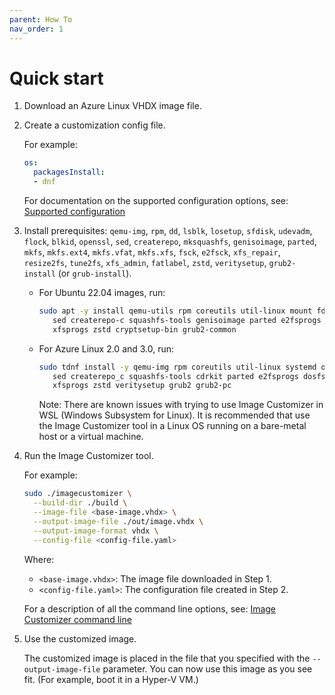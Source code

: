 ```yaml
---
parent: How To
nav_order: 1
---
```


# Quick start

1. Download an Azure Linux VHDX image file.

2. Create a customization config file.

   For example:

    ```yaml
    os:
      packagesInstall:
      - dnf
    ```

   For documentation on the supported configuration options, see:
   [Supported configuration](../api/configuration.md)

3. Install prerequisites: `qemu-img`, `rpm`, `dd`, `lsblk`, `losetup`, `sfdisk`,
   `udevadm`, `flock`, `blkid`, `openssl`, `sed`, `createrepo`, `mksquashfs`,
   `genisoimage`, `parted`, `mkfs`, `mkfs.ext4`, `mkfs.vfat`, `mkfs.xfs`, `fsck`,
   `e2fsck`, `xfs_repair`, `resize2fs`, `tune2fs`, `xfs_admin`, `fatlabel`, `zstd`,
   `veritysetup`, `grub2-install` (or `grub-install`).

   - For Ubuntu 22.04 images, run:

     ```bash
     sudo apt -y install qemu-utils rpm coreutils util-linux mount fdisk udev openssl \
        sed createrepo-c squashfs-tools genisoimage parted e2fsprogs dosfstools \
        xfsprogs zstd cryptsetup-bin grub2-common
     ```

   - For Azure Linux 2.0 and 3.0, run:

     ```bash
     sudo tdnf install -y qemu-img rpm coreutils util-linux systemd openssl \
        sed createrepo_c squashfs-tools cdrkit parted e2fsprogs dosfstools \
        xfsprogs zstd veritysetup grub2 grub2-pc
     ```

     Note: There are known issues with trying to use Image Customizer in WSL (Windows
     Subsystem for Linux). It is recommended that use the Image Customizer tool in a
     Linux OS running on a bare-metal host or a virtual machine.

4. Run the Image Customizer tool.

   For example:

    ```bash
    sudo ./imagecustomizer \
      --build-dir ./build \
      --image-file <base-image.vhdx> \
      --output-image-file ./out/image.vhdx \
      --output-image-format vhdx \
      --config-file <config-file.yaml>
    ```

   Where:

   - `<base-image.vhdx>`: The image file downloaded in Step 1.
   - `<config-file.yaml>`: The configuration file created in Step 2.

   For a description of all the command line options, see:
   [Image Customizer command line](../api/cli.md)

5. Use the customized image.

   The customized image is placed in the file that you specified with the
   `--output-image-file` parameter. You can now use this image as you see fit.
   (For example, boot it in a Hyper-V VM.)
